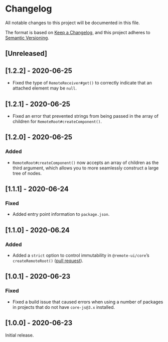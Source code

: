 # Changelog

All notable changes to this project will be documented in this file.

The format is based on [Keep a Changelog](https://keepachangelog.com/en/1.0.0/),
and this project adheres to [Semantic Versioning](https://semver.org/spec/v2.0.0.html).

## [Unreleased]

## [1.2.2] - 2020-06-25

- Fixed the type of `RemoteReceiver#get()` to correctly indicate that an attached element may be `null`.

## [1.2.1] - 2020-06-25

- Fixed an error that prevented strings from being passed in the array of children for `RemoteRoot#createComponent()`.

## [1.2.0] - 2020-06-25

### Added

- `RemoteRoot#createComponent()` now accepts an array of children as the third argument, which allows you to more seamlessly construct a large tree of nodes.

## [1.1.1] - 2020-06-24

### Fixed

- Added entry point information to `package.json`.

## [1.1.0] - 2020-06.24

### Added

- Added a `strict` option to control immutability in `@remote-ui/core`’s `createRemoteRoot()` ([pull request](https://github.com/Shopify/remote-ui/pull/16)).

## [1.0.1] - 2020-06-23

### Fixed

- Fixed a build issue that caused errors when using a number of packages in projects that do not have `core-js@3.x` installed.

## [1.0.0] - 2020-06-23

Initial release.
